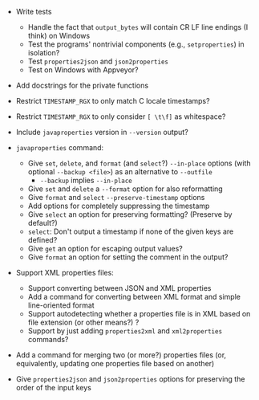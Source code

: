 - Write tests
    - Handle the fact that `output_bytes` will contain CR LF line endings (I
      think) on Windows
    - Test the programs' nontrivial components (e.g., `setproperties`) in
      isolation?
    - Test `properties2json` and `json2properties`
    - Test on Windows with Appveyor?
- Add docstrings for the private functions
- Restrict `TIMESTAMP_RGX` to only match C locale timestamps?
- Restrict `TIMESTAMP_RGX` to only consider `[ \t\f]` as whitespace?
- Include `javaproperties` version in `--version` output?

- `javaproperties` command:
    - Give `set`, `delete`, and `format` (and `select`?) `--in-place` options
      (with optional `--backup <file>`) as an alternative to `--outfile`
        - `--backup` implies `--in-place`
    - Give `set` and `delete` a `--format` option for also reformatting
    - Give `format` and `select` `--preserve-timestamp` options
    - Add options for completely suppressing the timestamp
    - Give `select` an option for preserving formatting? (Preserve by default?)
    - `select`: Don't output a timestamp if none of the given keys are defined?
    - Give `get` an option for escaping output values?
    - Give `format` an option for setting the comment in the output?

- Support XML properties files:
    - Support converting between JSON and XML properties
    - Add a command for converting between XML format and simple line-oriented
      format
    - Support autodetecting whether a properties file is in XML based on file
      extension (or other means?) ?
    - Support by just adding `properties2xml` and `xml2properties` commands?

- Add a command for merging two (or more?) properties files (or, equivalently,
  updating one properties file based on another)
- Give `properties2json` and `json2properties` options for preserving the order
  of the input keys
